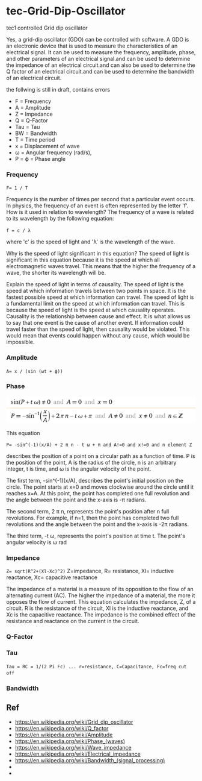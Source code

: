 # tec-Grid-Dip-Oscillator
tec1 controlled Grid dip oscillator

Yes, a grid-dip oscillator (GDO) can be controlled with software. A GDO is an electronic device that is used to measure the characteristics of an electrical signal. It can be used to measure the frequency, amplitude, phase, and other parameters of an electrical signal.and can be used to determine the impedance of an electrical circuit.and can also be used to determine the Q factor of an electrical circuit.and can be used to determine the bandwidth of an electrical circuit.  


the follwing is still in draft, contains errors


- F = Frequency
- A = Amplitude
- Z = Impedance
- Q = Q-Factor
- Tau = Tau
- BW = Bandwidth
- T = Time period
- x = Displacement of wave
- ω = Angular frequency (rad/s), 
- P = ϕ = Phase angle 

### Frequency
`F= 1 / T`

Frequency is the number of times per second that a particular event occurs. In physics, the frequency of an event is often represented by the letter 'f'. How is it used in relation to wavelength? The frequency of a wave is related to its wavelength by the following equation:

`f = c / λ`

where 'c' is the speed of light and 'λ' is the wavelength of the wave.

Why is the speed of light significant in this equation? The speed of light is significant in this equation because it is the speed at which all electromagnetic waves travel. This means that the higher the frequency of a wave, the shorter its wavelength will be.

Explain the speed of light in terms of causality. The speed of light is the speed at which information travels between two points in space. It is the fastest possible speed at which information can travel. The speed of light is a fundamental limit on the speed at which information can travel. This is because the speed of light is the speed at which causality operates. Causality is the relationship between cause and effect. It is what allows us to say that one event is the cause of another event. If information could travel faster than the speed of light, then causality would be violated. This would mean that events could happen without any cause, which would be impossible.


### Amplitude
`A= x / (sin (ωt + ϕ))`


### Phase

![](https://github.com/SteveJustin1963/tec-Grid-Dip-Oscillator/blob/main/pics/Phase1.png)

This equation 
```
P= -sin^(-1)(x/A) + 2 π n - t ω + π and A!=0 and x!=0 and n element Z
``` 
describes the position of a point on a circular path as a function of time. P is the position of the point, A is the radius of the circle, n is an arbitrary integer, t is time, and ω is the angular velocity of the point.

The first term, -sin^(-1)(x/A), describes the point's initial position on the circle. The point starts at x=0 and moves clockwise around the circle until it reaches x=A. At this point, the point has completed one full revolution and the angle between the point and the x-axis is -π radians.

The second term, 2 π n, represents the point's position after n full revolutions. For example, if n=1, then the point has completed two full revolutions and the angle between the point and the x-axis is -2π radians.

The third term, -t ω, represents the point's position at time t. The point's angular velocity is ω rad



### Impedance
`Z= sqrt(R^2+(Xl-Xc)^2)` Z=impedance, R= resistance, Xl= inductive reactance, Xc= capacitive reactance

The impedance of a material is a measure of its opposition to the flow of an alternating current (AC). The higher the impedance of a material, the more it opposes the flow of current. This equation calculates the impedance,  Z, of a circuit. R is the resistance of the circuit, Xl is the inductive reactance, and Xc is the capacitive reactance. The impedance is the combined effect of the resistance and reactance on the current in the circuit.

### Q-Factor
 


### Tau
`Tau = RC = 1/(2 Pi Fc) ... r=resistance, C=Capacitance, Fc=freq cut off`


### Bandwidth
 





## Ref
- https://en.wikipedia.org/wiki/Grid_dip_oscillator
- https://en.wikipedia.org/wiki/Q_factor
- https://en.wikipedia.org/wiki/Amplitude
- https://en.wikipedia.org/wiki/Phase_(waves)
- https://en.wikipedia.org/wiki/Wave_impedance
- https://en.wikipedia.org/wiki/Electrical_impedance
- https://en.wikipedia.org/wiki/Bandwidth_(signal_processing)
-  
- 
